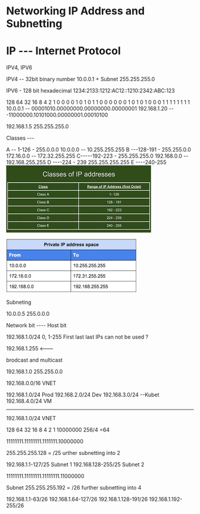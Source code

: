 # Networking IP Address and Subnetting

# IP --- Internet Protocol 

IPV4, IPV6

IPV4 -- 32bit binary number 10.0.0.1  + Subnet 255.255.255.0

IPV6 - 128 bit hexadecimal 1234:2133:1212:AC12::1210:2342:ABC:123


 128  64  32  16 8  4  2  1 
 0    0    0   0  1  0  1  0
 1    1    0   0  0  0  0  0
 1     0   1   0   1 0  0  0 
 1    1    1   1   1 1  1  1
10.0.0.1 -- 00001010.00000000.00000000.00000001
192.168.1.20  ---11000000.10101000.00000001.00010100

192.168.1.5 255.255.255.0

Classes ---

A  -- 1-126 - 255.0.0.0        10.0.0.0 -- 10.255.255.255
B  ---128-191 - 255.255.0.0    172.16.0.0 -- 172.32.255.255
C-----192-223 - 255.255.255.0  192.168.0.0 -- 192.168.255.255
D ----224 - 239 255.255.255.255
E ----240-255
![alt text](image.png)

![alt text](image-1.png)


Subneting 

10.0.0.5 255.0.0.0

Network bit ---- Host bit

192.168.1.0/24    0, 1-255  First last last IPs can not be used ?

192.168.1.255 <---

brodcast and multicast


192.168.1.0 255.255.0.0

192.168.0.0/16  VNET

192.168.1.0/24  Prod 
192.168.2.0/24  Dev
192.168.3.0/24  --Kubet
192.168.4.0/24  VM

----------------------------------------------------

192.168.1.0/24    VNET

 128  64  32  16 8  4  2  1 
  10000000
 256/4 =64

 11111111.11111111.1111111.10000000

 255.255.255.128   =  /25 urther subnetting into 2

 192.168.1.1-127/25   Subnet 1
 192.168.128-255/25   Subnet 2

 11111111.11111111.11111111.11000000

 Subnet 255.255.255.192   =  /26 further subnetting into 4

 192.168.1.1-63/26
 192.168.1.64-127/26
 192.168.1.128-191/26
 192.168.1.192-255/26